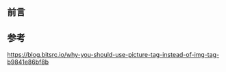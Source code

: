 ## 前言



























## 参考

https://blog.bitsrc.io/why-you-should-use-picture-tag-instead-of-img-tag-b9841e86bf8b